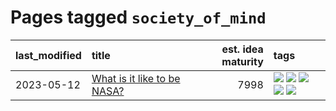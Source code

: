 # Pages tagged `society_of_mind`

|last_modified|title|est. idea maturity|tags
|:---|:---|---:|:---|
|2023-05-12|[What is it like to be NASA?](../what_is_it_like_to_be_nasa.md)|7998|[![](https://img.shields.io/badge/tag-disunity_of_identity-ac8815)](../tags/disunity_of_identity.md) [![](https://img.shields.io/badge/tag-organization_as_entity-161a53)](../tags/organization_as_entity.md) [![](https://img.shields.io/badge/tag-philosophy-29349d)](../tags/philosophy.md) [![](https://img.shields.io/badge/tag-society_of_mind-b3194)](../tags/society_of_mind.md) [![](https://img.shields.io/badge/tag-theory_of_mind-34720)](../tags/theory_of_mind.md)|